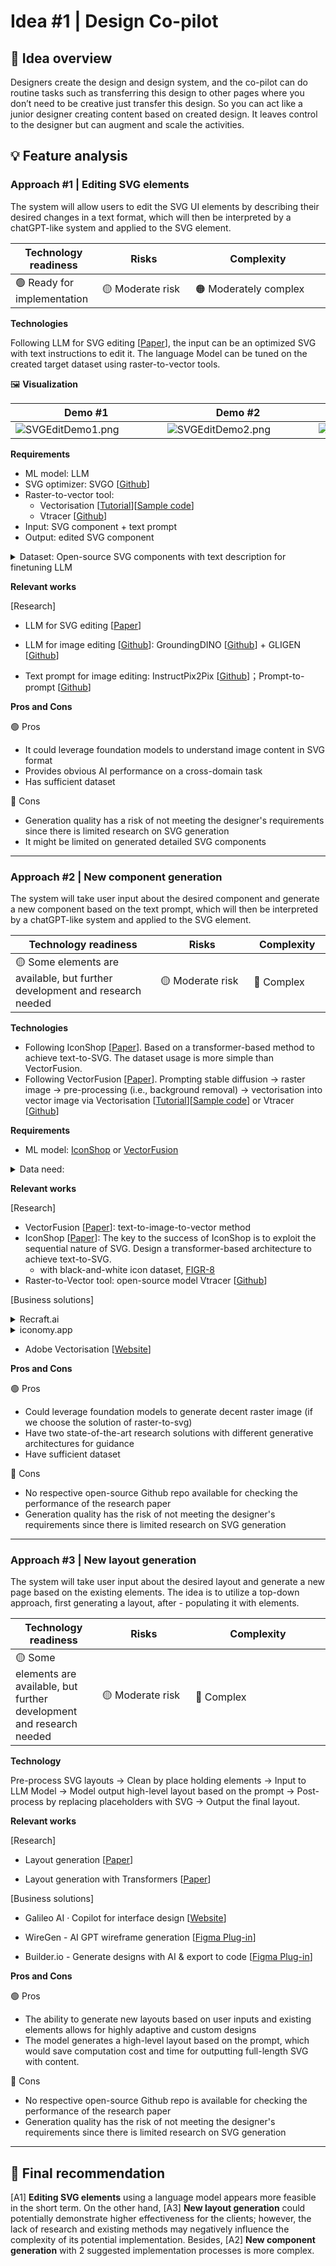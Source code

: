 # Idea #1 | Design Co-pilot

## 🔎 Idea overview

Designers create the design and design system, and the co-pilot can do routine tasks such as transferring this design to other pages where you don’t need to be creative just transfer this design. So you can act like a junior designer creating content based on created design. It leaves control to the designer but can augment and scale the activities.

## 💡 Feature analysis
### Approach #1 | Editing SVG elements
    
The system will allow users to edit the SVG UI elements by describing their desired changes in a text format, which will then be interpreted by a chatGPT-like system and applied to the SVG element.

| Technology readiness | Risks | Complexity |
| ----- | ----- | ---------- |
| 🟢 Ready for implementation | <div style="width: 100pt"> 🟡 Moderate risk | <div style="width: 150pt"> 🟠 Moderately complex |


**Technologies**

Following LLM for SVG editing [[Paper](references/Research%20papers/LLM_for_SVG_Editing.pdf)], the input can be an optimized SVG with text instructions to edit it. The language Model can be tuned on the created target dataset using raster-to-vector tools. 

🖼️ **Visualization**

| Demo #1 | Demo #2 | Demo #3 |
| --- | --- | --- |
| <div style="width: 170pt"> ![SVGEditDemo1.png](reports/figures/SVGEditDemo1.png) | <div style="width: 170pt"> ![SVGEditDemo2.png](reports/figures/SVGEditDemo2.png) | <div style="width: 170pt"> ![SVGEditDemo3.png](reports/figures/SVGEditDemo3.png) |

**Requirements**

- ML model: LLM
- SVG optimizer: SVGO [[Github](https://github.com/svg/svgo)]
- Raster-to-vector tool:
    - Vectorisation [[Tutorial](https://blog.thea.codes/raster-vectorization-with-python/)][[Sample code](https://gist.github.com/theacodes/2e13e4e05700279734ca4b34df370adb)]
    - Vtracer [[Github](https://github.com/visioncortex/vtracer)]
- Input: SVG component + text prompt
- Output: edited SVG component
<details>
<summary>Dataset: Open-source SVG components with text description for finetuning LLM</summary>

- Iconify: >150,000 open source SVG icons [[Website](https://iconify.design/)] [[Description](https://iconify.design/docs/icons/icon-data.html)] [[Figma Plug-in](https://www.figma.com/community/plugin/735098390272716381/Iconify)] [[Figma Plug-in Github](https://github.com/iconify/iconify-figma)]
    
- FIGR-8: containing **17,375 classes** of **1,548,256 images** representing pictograms, ideograms, icons, emoticons or object or conception depictions (*with both png and svg format*) [[Github](https://github.com/marcdemers/FIGR-8)]
    
    ![dataset_explanation.png](reports/figures/dataset_explanation.png)
    
- SVG Repo: with 500,000+ open-licensed SVG vector and icons [[Website](https://www.svgrepo.com/)]
            
</details>

**Relevant works**

[Research]

- LLM for SVG editing [[Paper](references/Research%20papers/LLM_for_SVG_Editing.pdf)]

- LLM for image editing [[Github](https://github.com/IDEA-Research/GroundingDINO/blob/main/demo/image_editing_with_groundingdino_gligen.ipynb)]: GroundingDINO [[Github](https://github.com/IDEA-Research/GroundingDINO)] + GLIGEN [[Github](https://github.com/gligen/GLIGEN)]

- Text prompt for image editing: InstructPix2Pix [[Github](https://github.com/timothybrooks/instruct-pix2pix)]；Prompt-to-prompt [[Github](https://github.com/google/prompt-to-prompt/)]

**Pros and Cons**

🟢 Pros

- It could leverage foundation models to understand image content in SVG format
- Provides obvious AI performance on a cross-domain task
- Has sufficient dataset

🔴 Cons

- Generation quality has a risk of not meeting the designer's requirements since there is limited research on SVG generation
- It might be limited on generated detailed SVG components

---

### Approach #2 | New component generation
    
The system will take user input about the desired component and generate a new component based on the text prompt, which will then be interpreted by a chatGPT-like system and applied to the SVG element.

| Technology readiness | Risks | Complexity |
| ----- | ----- | ---------- |
| 🟡 Some elements are available, but further development and research needed | <div style="width: 100pt"> 🟡 Moderate risk | <div style="width: 80pt"> 🔴 Complex |


**Technologies**

- Following IconShop [[Paper](references/Research%20papers/IconShop.pdf)]. Based on a transformer-based method to achieve text-to-SVG. The dataset usage is more simple than VectorFusion.
- Following VectorFusion [[Paper](references/Research%20papers/VectorFusion.pdf)]. Prompting stable diffusion -> raster image -> pre-processing (i.e., background removal) -> vectorisation into vector image via Vectorisation [[Tutorial](https://blog.thea.codes/raster-vectorization-with-python/)][[Sample code](https://gist.github.com/theacodes/2e13e4e05700279734ca4b34df370adb)]
or Vtracer [[Github](https://github.com/visioncortex/vtracer)]

**Requirements**

- ML model: [IconShop](https://arxiv.org/pdf/2304.14400.pdf) or [VectorFusion](https://ajayj.com/vectorfusion)

<details>
<summary>Data need:</summary>

- Iconify: >150,000 open source SVG icons [[Website](https://iconify.design/)] [[Description](https://iconify.design/docs/icons/icon-data.html)] [[Figma Plug-in](https://www.figma.com/community/plugin/735098390272716381/Iconify)] [[Figma Plug-in Github](https://github.com/iconify/iconify-figma)]
    
- FIGR-8: containing **17,375 classes** of **1,548,256 images** representing pictograms, ideograms, icons, emoticons or object or conception depictions (*with both png and svg format*) [[Github](https://github.com/marcdemers/FIGR-8)]
    
    ![dataset_explanation.png](reports/figures/dataset_explanation.png)
    
- SVG Repo: with 500,000+ open-licensed SVG vector and icons [[Website](https://www.svgrepo.com/)]
            
</details>
        

**Relevant works**

[Research] 

- VectorFusion [[Paper](references/Research%20papers/VectorFusion.pdf)]: text-to-image-to-vector method
- IconShop [[Paper](references/Research%20papers/IconShop.pdf)]: The key to the success of IconShop is to exploit the sequential nature of SVG. Design a transformer-based architecture to achieve text-to-SVG.
    - with black-and-white icon dataset, [FIGR-8](https://github.com/marcdemers/FIGR-8)
- Raster-to-Vector tool: open-source model Vtracer [[Github](https://github.com/visioncortex/vtracer)]

[Business solutions]
<details>
<summary>Recraft.ai</summary>

- References: [[Website](https://www.recraft.ai/)] [[Product Hunt](https://www.producthunt.com/posts/recraft-ai?utm_source=badge-featured&utm_medium=badge&utm_souce=badge-recraft-ai)][[Demo](https://youtu.be/91_i0YcsP0o)]
- Support: (a) text prompt to svg, (b) image modification with prompt, (c) fix issues for user selected region, (d) can specify target styles
- Output format: png, jpg (512x512 & 1024x1024), SVG, Lottie
- **Try some results**: some are awesome; some are not impressive, even in the simple text prompt
    - **Awesome ones**
        
        ![Recraft - robot eating a burger (cartoon).png](reports/figures/Recraft_-_robot_eating_a_burger_(cartoon).png)
        
        ![Recraft - text prompt to svg.png](reports/figures/Recraft_-_text_prompt_to_svg.png)
        
        with complex details
        ![with complex details](reports/figures/Recraft_-_text_prompt_to_svg_with_extreme_details.png)
        
    - **Not impressive ones**
        
        ![Recraft - (complex) text prompt to svg.png](reports/figures/Recraft_-_(complex)_text_prompt_to_svg.png)
        
        Not impressive one, even in simple prompt “hand”
        
        ![Recraft_can't used results.png](reports/figures/Recraft_cant_used_results.png)
</details>

<details>
<summary>iconomy.app</summary>

- Reference: [[Try the Demo](https://run.iconomy.app/)]
- 👍 have web UI; the result is acceptable
    
    ![UI sample.png](reports/figures/UI_sample.png)
    
- 👎 no API; only 5 trys for free

</details>

- Adobe Vectorisation [[Website](https://www.adobe.com/express/feature/image/convert/svg)]



**Pros and Cons**

🟢 Pros

- Could leverage foundation models to generate decent raster image (if we choose the solution of raster-to-svg)
- Have two state-of-the-art research solutions with different generative architectures for guidance
- Have sufficient dataset

🔴 Cons

- No respective open-source Github repo available for checking the performance of the research paper
- Generation quality has the risk of not meeting the designer's requirements since there is limited research on SVG generation

---

### Approach #3 | New layout generation
    
The system will take user input about the desired layout and generate a new page based on the existing elements. The idea is to utilize a top-down approach, first generating a layout, after - populating it with elements. 

| Technology readiness | Risks | Complexity |
| ----- | ----- | ---------- |
| 🟡 Some elements are available, but further development and research needed | <div style="width: 100pt"> 🟡 Moderate risk | <div style="width: 150pt"> 🔴 Complex |

**Technology**

Pre-process SVG layouts →  Clean by place holding elements 
→ Input to LLM Model 
→ Model output high-level layout based on the prompt 
→ Post-process by replacing placeholders with SVG 
→ Output the final layout.

**Relevant works**

[Research]

- Layout generation [[Paper](references/Research%20papers/LayoutFormer++.pdf)]

- Layout generation with Transformers [[Paper](/references/Research%20papers/GUILGET.pdf)]

[Business solutions]

- Galileo AI · Copilot for interface design [[Website](https://www.usegalileo.ai/)]

- WireGen - AI GPT wireframe generation [[Figma Plug-in](https://www.figma.com/community/plugin/1221144015267698736/WireGen---AI-GPT-wireframe-generation)]

- Builder.io - Generate designs with AI & export to code [[Figma Plug-in](https://www.figma.com/community/plugin/747985167520967365/Builder.io---Generate-designs-with-AI-&-export-to-code/Builder.io---Generate-designs-with-AI-&-export-to-code)]

**Pros and Cons**

🟢 Pros

- The ability to generate new layouts based on user inputs and existing elements allows for highly adaptive and custom designs
- The model generates a high-level layout based on the prompt, which would save computation cost and time for outputting full-length SVG with content.

🔴 Cons

- No respective open-source Github repo is available for checking the performance of the research paper
- Generation quality has the risk of not meeting the designer's requirements since there is limited research on SVG generation

---

## 🏁 Final recommendation

[A1] **Editing SVG elements** using a language model appears more feasible in the short term. On the other hand, [A3] **New layout generation** could potentially demonstrate higher effectiveness for the clients; however, the lack of research and existing methods may negatively influence the complexity of its potential implementation. Besides, [A2] **New component generation** with 2 suggested implementation processes is more complex.
